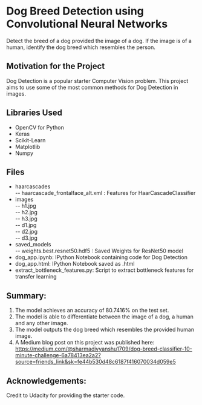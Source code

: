 # Dog Breed Detection using Convolutional Neural Networks
Detect the breed of a dog provided the image of a dog. If the image is of a human, identify the dog breed which resembles the person. 

## Motivation for the Project
Dog Detection is a popular starter Computer Vision problem. This project aims to use some of the most common methods for Dog Detection in images.

## Libraries Used
- OpenCV for Python
- Keras
- Scikit-Learn
- Matplotlib
- Numpy

## Files

- haarcascades
<br> -- haarcascade_frontalface_alt.xml : Features for HaarCascadeClassifier
- images
<br> -- h1.jpg
<br> -- h2.jpg
<br> -- h3.jpg
<br> -- d1.jpg
<br> -- d2.jpg
<br> -- d3.jpg
- saved_models
<br> -- weights.best.resnet50.hdf5 : Saved Weights for ResNet50 model
- dog_app.ipynb: IPython Notebook containing code for Dog Detection
- dog_app.html: IPython Notebook saved as .html
- extract_bottleneck_features.py: Script to extract bottleneck features for transfer learning

## Summary:
1. The model achieves an accuracy of 80.7416% on the test set.
2. The model is able to differentiate between the image of a dog, a human and any other image.
3. The model outputs the dog breed which resembles the provided human image.
4. A Medium blog post on this project was published here: https://medium.com/@sharmadivyanshu1709/dog-breed-classifier-10-minute-challenge-6a78413ea2a2?source=friends_link&sk=fe44b530d48c6187f416070034d059e5 

## Acknowledgements:
Credit to Udacity for providing the starter code. 
